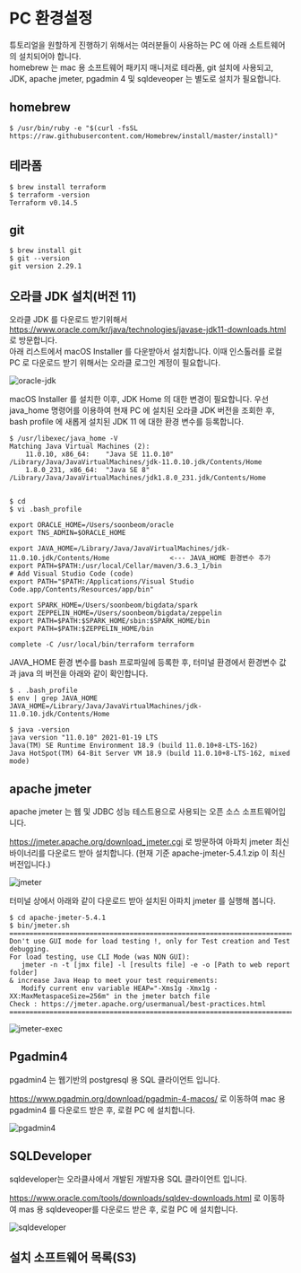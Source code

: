 # PC 환경설정 #

튜토리얼을 원할하게 진행하기 위해서는 여러분들이 사용하는 PC 에 아래 소트트웨어의 설치되어야 합니다.  
homebrew 는 mac 용 소프트웨어 패키지 매니저로 테라폼, git 설치에 사용되고, JDK, apache jmeter, pgadmin 4 및 sqldeveoper 는 별도로 설치가 필요합니다.  


## homebrew ##

```
$ /usr/bin/ruby -e "$(curl -fsSL https://raw.githubusercontent.com/Homebrew/install/master/install)"
```

## 테라폼 ##

```
$ brew install terraform
$ terraform -version
Terraform v0.14.5
```

## git ##

```
$ brew install git
$ git --version
git version 2.29.1
```

## 오라클 JDK 설치(버전 11) ##

오라클 JDK 를 다운로드 받기위해서 https://www.oracle.com/kr/java/technologies/javase-jdk11-downloads.html 로 방문합니다.  
아래 리스트에서 macOS Installer 를 다운받아서 설치합니다. 이때 인스톨러를 로컬 PC 로 다운로드 받기 위해서는 오라클 로그인 계정이 필요합니다. 

![oracle-jdk](https://github.com/gnosia93/postgres-terraform/blob/main/pc/images/oracle-jdk11.png)

macOS Installer 를 설치한 이후, JDK Home 의 대한 변경이 필요합니다. 우선 java_home 명령어를 이용하여 현재 PC 에 설치된 오라클 JDK 버전을 조회한 후, bash profile 에 새롭게 설치된 JDK 11 에 대한 환경 변수를 등록합니다. 

```
$ /usr/libexec/java_home -V
Matching Java Virtual Machines (2):
    11.0.10, x86_64:	"Java SE 11.0.10"	/Library/Java/JavaVirtualMachines/jdk-11.0.10.jdk/Contents/Home
    1.8.0_231, x86_64:	"Java SE 8"	/Library/Java/JavaVirtualMachines/jdk1.8.0_231.jdk/Contents/Home


$ cd 
$ vi .bash_profile

export ORACLE_HOME=/Users/soonbeom/oracle
export TNS_ADMIN=$ORACLE_HOME

export JAVA_HOME=/Library/Java/JavaVirtualMachines/jdk-11.0.10.jdk/Contents/Home               <--- JAVA_HOME 환경변수 추가
export PATH=$PATH:/usr/local/Cellar/maven/3.6.3_1/bin
# Add Visual Studio Code (code)
export PATH="$PATH:/Applications/Visual Studio Code.app/Contents/Resources/app/bin"

export SPARK_HOME=/Users/soonbeom/bigdata/spark
export ZEPPELIN_HOME=/Users/soonbeom/bigdata/zeppelin
export PATH=$PATH:$SPARK_HOME/sbin:$SPARK_HOME/bin
export PATH=$PATH:$ZEPPELIN_HOME/bin

complete -C /usr/local/bin/terraform terraform
```

JAVA_HOME 환경 변수를 bash 프로파일에 등록한 후, 터미널 환경에서 환경변수 값과 java 의 버전을 아래와 같이 확인합니다. 
```
$ . .bash_profile
$ env | grep JAVA_HOME
JAVA_HOME=/Library/Java/JavaVirtualMachines/jdk-11.0.10.jdk/Contents/Home

$ java -version
java version "11.0.10" 2021-01-19 LTS
Java(TM) SE Runtime Environment 18.9 (build 11.0.10+8-LTS-162)
Java HotSpot(TM) 64-Bit Server VM 18.9 (build 11.0.10+8-LTS-162, mixed mode)
```

## apache jmeter ##

apache jmeter 는 웹 및 JDBC 성능 테스트용으로 사용되는 오픈 소스 소프트웨어입니다.

https://jmeter.apache.org/download_jmeter.cgi 로 방문하여 아파치 jmeter 최신 바이너리를 다운로드 받아 설치합니다. (현재 기준 apache-jmeter-5.4.1.zip 이 최신버전입니다.)

![jmeter](https://github.com/gnosia93/postgres-terraform/blob/main/pc/images/apache-jmeter.png)

터미널 상에서 아래와 같이 다운로드 받아 설치된 아파치 jmeter 를 실행해 봅니다. 

```
$ cd apache-jmeter-5.4.1
$ bin/jmeter.sh 
================================================================================
Don't use GUI mode for load testing !, only for Test creation and Test debugging.
For load testing, use CLI Mode (was NON GUI):
   jmeter -n -t [jmx file] -l [results file] -e -o [Path to web report folder]
& increase Java Heap to meet your test requirements:
   Modify current env variable HEAP="-Xms1g -Xmx1g -XX:MaxMetaspaceSize=256m" in the jmeter batch file
Check : https://jmeter.apache.org/usermanual/best-practices.html
================================================================================
```

![jmeter-exec](https://github.com/gnosia93/postgres-terraform/blob/main/pc/images/apache-jmeter-exec.png)


## Pgadmin4 ##

pgadmin4 는 웹기반의 postgresql 용 SQL 클라이언트 입니다. 

https://www.pgadmin.org/download/pgadmin-4-macos/ 로 이동하여 mac 용 pgadmin4 를 다운로드 받은 후, 로컬 PC 에 설치합니다. 

![pgadmin4](https://github.com/gnosia93/postgres-terraform/blob/main/pc/images/pgadmin4.png)


## SQLDeveloper ##

sqldeveloper는 오라클사에서 개발된 개발자용 SQL 클라이언트 입니다. 
 
https://www.oracle.com/tools/downloads/sqldev-downloads.html 로 이동하여 mas 용 sqldeveoper를 다운로드 받은 후, 로컬 PC 에 설치합니다. 

![sqldeveloper](https://github.com/gnosia93/postgres-terraform/blob/main/pc/images/sqldeveloper.png)


## 설치 소프트웨어 목록(S3) ##



